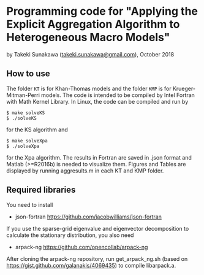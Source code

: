 # Programming code for "Applying the Explicit Aggregation Algorithm to Heterogeneous Macro Models"

by Takeki Sunakawa (takeki.sunakawa@gmail.com), October 2018

## How to use

The folder `KT` is for Khan-Thomas models and the folder `KMP` is for Krueger-Mitman-Perri models. The code is intended to be compiled by Intel Fortran with Math Kernel Library. In Linux, the code can be compiled and run by
```
$ make solveKS
$ ./solveKS
```
for the KS algorithm and
```
$ make solveXpa
$ ./solveXpa
```
for the Xpa algorithm. The results in Fortran are saved in .json format and Matlab (>=R2016b) is needed to visualize them. Figures and Tables are displayed by running aggresults.m in each KT and KMP folder.

## Required libraries

You need to install

- json-fortran https://github.com/jacobwilliams/json-fortran

If you use the sparse-grid eigenvalue and eigenvector decomposition to calculate the stationary distribution, you also need

- arpack-ng https://github.com/opencollab/arpack-ng

After cloning the arpack-ng repository, run get_arpack_ng.sh (based on https://gist.github.com/galanakis/4069435) to compile libarpack.a.
